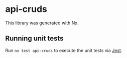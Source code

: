 # api-cruds

This library was generated with [Nx](https://nx.dev).

## Running unit tests

Run `nx test api-cruds` to execute the unit tests via [Jest](https://jestjs.io).
